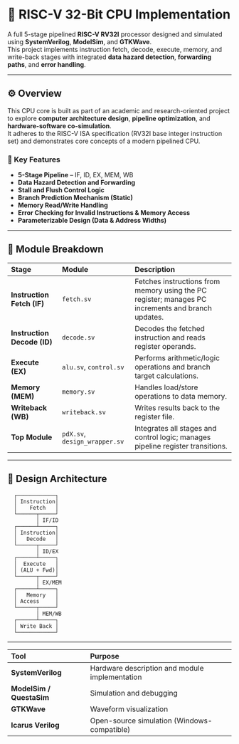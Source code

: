 # 🧠 RISC-V 32-Bit CPU Implementation  

A full 5-stage pipelined **RISC-V RV32I** processor designed and simulated using **SystemVerilog**, **ModelSim**, and **GTKWave**.  
This project implements instruction fetch, decode, execute, memory, and write-back stages with integrated **data hazard detection**, **forwarding paths**, and **error handling**.

---

## ⚙️ Overview  

This CPU core is built as part of an academic and research-oriented project to explore **computer architecture design**, **pipeline optimization**, and **hardware-software co-simulation**.  
It adheres to the RISC-V ISA specification (RV32I base integer instruction set) and demonstrates core concepts of a modern pipelined CPU.

### 🔹 Key Features
- **5-Stage Pipeline** – IF, ID, EX, MEM, WB  
- **Data Hazard Detection and Forwarding**  
- **Stall and Flush Control Logic**  
- **Branch Prediction Mechanism (Static)**  
- **Memory Read/Write Handling**  
- **Error Checking for Invalid Instructions & Memory Access**  
- **Parameterizable Design (Data & Address Widths)**  

---

## 🧩 Module Breakdown  

| Stage | Module | Description |
|:------|:--------|:-------------|
| **Instruction Fetch (IF)** | `fetch.sv` | Fetches instructions from memory using the PC register; manages PC increments and branch updates. |
| **Instruction Decode (ID)** | `decode.sv` | Decodes the fetched instruction and reads register operands. |
| **Execute (EX)** | `alu.sv`, `control.sv` | Performs arithmetic/logic operations and branch target calculations. |
| **Memory (MEM)** | `memory.sv` | Handles load/store operations to data memory. |
| **Writeback (WB)** | `writeback.sv` | Writes results back to the register file. |
| **Top Module** | `pdX.sv`, `design_wrapper.sv` | Integrates all stages and control logic; manages pipeline register transitions. |

---

## 🧠 Design Architecture  

      ┌────────────┐
      │ Instruction│
      │    Fetch   │
      └──────┬─────┘
             │ IF/ID
      ┌──────┴─────┐
      │ Instruction│
      │   Decode   │
      └──────┬─────┘
             │ ID/EX
      ┌──────┴─────┐
      │  Execute   │
      │ (ALU + Fwd)│
      └──────┬─────┘
             │ EX/MEM
      ┌──────┴─────┐
      │   Memory   │
      │ Access     │
      └──────┬─────┘
             │ MEM/WB
      ┌──────┴─────┐
      │ Write Back │
      └────────────┘


---

| Tool                     | Purpose                                        |
| :----------------------- | :--------------------------------------------- |
| **SystemVerilog**        | Hardware description and module implementation |
| **ModelSim / QuestaSim** | Simulation and debugging                       |
| **GTKWave**              | Waveform visualization                         |
| **Icarus Verilog**       | Open-source simulation (Windows-compatible)    |

